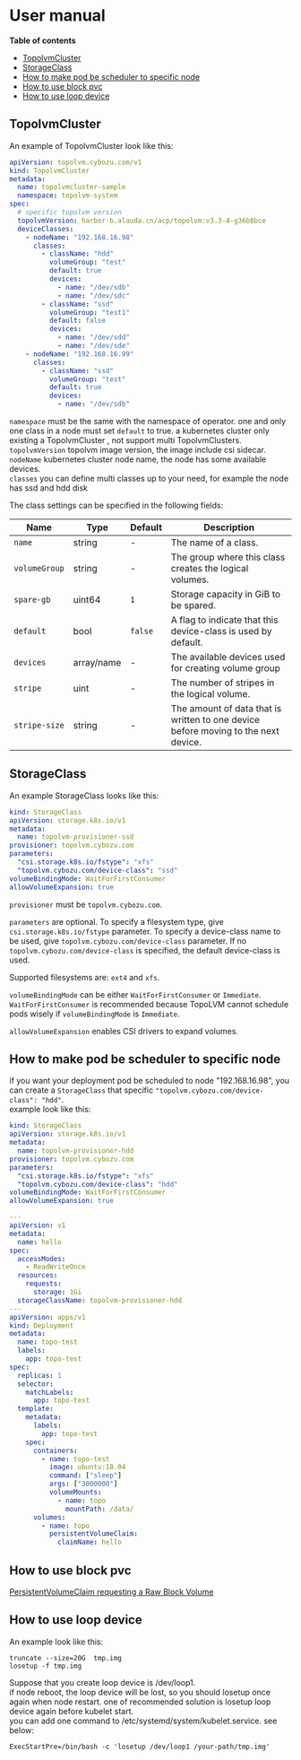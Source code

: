 User manual
==========

**Table of contents**

- [TopolvmCluster](#topolvmcluster)
- [StorageClass](#storageclass)
- [How to make pod be scheduler to specific node](#How-to-make-pod-be-scheduler-to-specific-node)
- [How to use block pvc](#How-to-use-block-pvc)
- [How to use loop device](#How-to-use-loop-device)


TopolvmCluster
------------

An example of TopolvmCluster look like this:
```yaml
apiVersion: topolvm.cybozu.com/v1
kind: TopolvmCluster
metadata:
  name: topolvmcluster-sample
  namespace: topolvm-system
spec:
  # specific topolvm version
  topolvmVersion: harbor-b.alauda.cn/acp/topolvm:v3.3-4-g36b8bce
  deviceClasses:
    - nodeName: "192.168.16.98"
      classes:
        - className: "hdd"
          volumeGroup: "test"
          default: true
          devices:
            - name: "/dev/sdb"
            - name: "/dev/sdc"
        - className: "ssd"
          volumeGroup: "test1"
          default: false
          devices:
            - name: "/dev/sdd"
            - name: "/dev/sde"
    - nodeName: "192.168.16.99"
      classes:
        - className: "ssd"
          volumeGroup: "test"
          default: true
          devices:
            - name: "/dev/sdb"
```
`namespace` must be the same with the namespace of operator. one and only one class in a node must set `default` to true. 
a kubernetes cluster only existing a TopolvmCluster , not support multi TopolvmClusters.
`topolvmVersion` topolvm image version, the image include csi sidecar.  
`nodeName` kubernetes cluster node name, the node has some available devices.  
`classes` you can define multi classes up to your need, for example the node has ssd and hdd disk

The class settings can be specified in the following fields:

| Name           | Type        | Default | Description                                                                        |
| -------------- | ------      | ------- | ---------------------------------------------------------------------------------- |
| `name`         | string      | -       | The name of a class.                                                               |
| `volumeGroup`  | string      | -       | The group where this class creates the logical volumes.                            |
| `spare-gb`     | uint64      | `1`    | Storage capacity in GiB to be spared.                                              |
| `default`      | bool        | `false` | A flag to indicate that this device-class is used by default.                      |
| `devices`      | array/name  | -       | The available devices used for creating volume group                               |
| `stripe`       | uint        | -       | The number of stripes in the logical volume.                                       |
| `stripe-size`  | string      | -       | The amount of data that is written to one device before moving to the next device. |



StorageClass
------------
An example StorageClass looks like this:


```yaml
kind: StorageClass
apiVersion: storage.k8s.io/v1
metadata:
  name: topolvm-provisioner-ssd
provisioner: topolvm.cybozu.com
parameters:
  "csi.storage.k8s.io/fstype": "xfs"
  "topolvm.cybozu.com/device-class": "ssd"
volumeBindingMode: WaitForFirstConsumer
allowVolumeExpansion: true
```

`provisioner` must be `topolvm.cybozu.com`.

`parameters` are optional.
To specify a filesystem type, give `csi.storage.k8s.io/fstype` parameter.
To specify a device-class name to be used, give `topolvm.cybozu.com/device-class` parameter.
If no `topolvm.cybozu.com/device-class` is specified, the default device-class is used.

Supported filesystems are: `ext4` and `xfs`.

`volumeBindingMode` can be either `WaitForFirstConsumer` or `Immediate`.
`WaitForFirstConsumer` is recommended because TopoLVM cannot schedule pods
wisely if `volumeBindingMode` is `Immediate`.

`allowVolumeExpansion` enables CSI drivers to expand volumes.


How to make pod be scheduler to specific node
--------------

if you want your deployment pod be scheduled to node "192.168.16.98", you can create a `StorageClass` that specific `"topolvm.cybozu.com/device-class": "hdd"`.  
example look like this:
```yaml
kind: StorageClass
apiVersion: storage.k8s.io/v1
metadata:
  name: topolvm-provisioner-hdd
provisioner: topolvm.cybozu.com
parameters:
  "csi.storage.k8s.io/fstype": "xfs"
  "topolvm.cybozu.com/device-class": "hdd"
volumeBindingMode: WaitForFirstConsumer
allowVolumeExpansion: true

---
apiVersion: v1
metadata:
  name: hello
spec:
  accessModes:
    - ReadWriteOnce
  resources:
    requests:
      storage: 1Gi
  storageClassName: topolvm-provisioner-hdd
---
apiVersion: apps/v1
kind: Deployment
metadata:
  name: topo-test
  labels:
    app: topo-test
spec:
  replicas: 1
  selector:
    matchLabels:
      app: topo-test
  template:
    metadata:
      labels:
        app: topo-test
    spec:
      containers:
        - name: topo-test
          image: ubuntu:18.04
          command: ["sleep"]
          args: ["3000000"]
          volumeMounts:
            - name: topo
              mountPath: /data/
      volumes:
        - name: topo
          persistentVolumeClaim:
            claimName: hello

```

How to use block pvc
-----------
[PersistentVolumeClaim requesting a Raw Block Volume](https://kubernetes.io/docs/concepts/storage/persistent-volumes/#persistent-volume-claim-requesting-a-raw-block-volume)


How to use loop device 
----------

An example look like this:

```console
truncate --size=20G  tmp.img
losetup -f tmp.img
```

Suppose that you create loop device is /dev/loop1.  
if node reboot, the loop device will be lost, so you should losetup once again when node restart.
one of recommended solution is losetup loop device again before kubelet start.  
you can add one command to /etc/systemd/system/kubelet.service. see below:
```
ExecStartPre=/bin/bash -c 'losetup /dev/loop1 /your-path/tmp.img'
```








